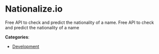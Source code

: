 # Nationalize.io


Free API to check and predict the nationality of a name.  Free API to check and predict the nationality of a name



**Categories**:
- [Development](https://github.com/apis-list/apis-list#development)




